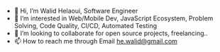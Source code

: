 - 👋 Hi, I’m Walid Helaoui, Software Engineer 
- 👀 I’m interested in Web/Mobile Dev, JavaScript Ecosystem, Problem Solving, Code Quality, CI/CD, Automated Testing
- 💞️ I’m looking to collaborate for open source projects, freelancing..
- 📫 How to reach me through Email he.walid@gmail.com

<!---
WalidHelaoui/WalidHelaoui is a ✨ special ✨ repository because its `README.md` (this file) appears on your GitHub profile.
You can click the Preview link to take a look at your changes.
--->
